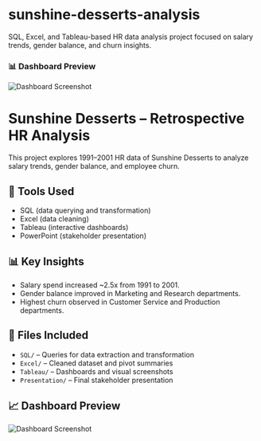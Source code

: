 # sunshine-desserts-analysis
SQL, Excel, and Tableau-based HR data analysis project focused on salary trends, gender balance, and churn insights.

### 📊 Dashboard Preview

![Dashboard Screenshot](dashboard_screenshot.png)




# Sunshine Desserts – Retrospective HR Analysis

This project explores 1991–2001 HR data of Sunshine Desserts to analyze salary trends, gender balance, and employee churn.

## 🔧 Tools Used
- SQL (data querying and transformation)
- Excel (data cleaning)
- Tableau (interactive dashboards)
- PowerPoint (stakeholder presentation)

## 📊 Key Insights
- Salary spend increased ~2.5x from 1991 to 2001.
- Gender balance improved in Marketing and Research departments.
- Highest churn observed in Customer Service and Production departments.

## 📂 Files Included
- `SQL/` – Queries for data extraction and transformation
- `Excel/` – Cleaned dataset and pivot summaries
- `Tableau/` – Dashboards and visual screenshots
- `Presentation/` – Final stakeholder presentation

## 📈 Dashboard Preview
![Dashboard Screenshot](Tableau/dashboard_screenshot.png)

